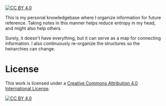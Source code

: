 [![CC BY 4.0][cc-by-shield]][cc-by]

This is my personal knowledgebase where I organize information for future reference. Taking notes in this manner helps reduce entropy in my head, and might also help others.

Surely, it doesn't have everything, but it can serve as a map for connecting information. I also continuously re-organize the structures so the heirarchies can change.

# License

This work is licensed under a
[Creative Commons Attribution 4.0 International License][cc-by].

[![CC BY 4.0][cc-by-image]][cc-by]

[cc-by]: http://creativecommons.org/licenses/by/4.0/
[cc-by-image]: https://i.creativecommons.org/l/by/4.0/88x31.png
[cc-by-shield]: https://img.shields.io/badge/License-CC%20BY%204.0-lightgrey.svg
